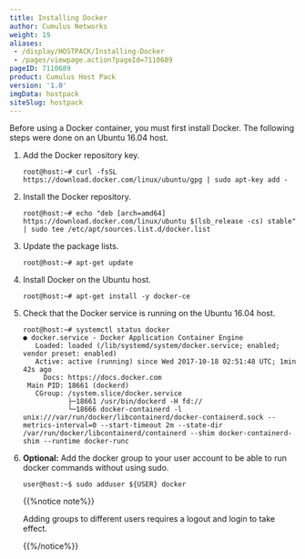```yaml
---
title: Installing Docker
author: Cumulus Networks
weight: 19
aliases:
 - /display/HOSTPACK/Installing-Docker
 - /pages/viewpage.action?pageId=7110689
pageID: 7110689
product: Cumulus Host Pack
version: '1.0'
imgData: hostpack
siteSlug: hostpack
---
```

Before using a Docker container, you must first install Docker. The
following steps were done on an Ubuntu 16.04 host.

1.  Add the Docker repository key.
    
        root@host:~# curl -fsSL https://download.docker.com/linux/ubuntu/gpg | sudo apt-key add -

2.  Install the Docker repository.
    
        root@host:~# echo "deb [arch=amd64] https://download.docker.com/linux/ubuntu $(lsb_release -cs) stable" | sudo tee /etc/apt/sources.list.d/docker.list

3.  Update the package lists.
    
        root@host:~# apt-get update

4.  Install Docker on the Ubuntu host.
    
        root@host:~# apt-get install -y docker-ce

5.  Check that the Docker service is running on the Ubuntu 16.04 host.
    
        root@host:~# systemctl status docker
        ● docker.service - Docker Application Container Engine
           Loaded: loaded (/lib/systemd/system/docker.service; enabled; vendor preset: enabled)
           Active: active (running) since Wed 2017-10-18 02:51:48 UTC; 1min 42s ago
             Docs: https://docs.docker.com
         Main PID: 18661 (dockerd)
           CGroup: /system.slice/docker.service
                   ├─18661 /usr/bin/dockerd -H fd://
                   └─18666 docker-containerd -l unix:///var/run/docker/libcontainerd/docker-containerd.sock --metrics-interval=0 --start-timeout 2m --state-dir /var/run/docker/libcontainerd/containerd --shim docker-containerd-shim --runtime docker-runc

6.  **Optional:** Add the docker group to your user account to be able
    to run docker commands without using sudo.
    
        user@host:~$ sudo adduser ${USER} docker
    
    {{%notice note%}}
    
    Adding groups to different users requires a logout and login to take
    effect.
    
    {{%/notice%}}

<article id="html-search-results" class="ht-content" style="display: none;">

</article>

<footer id="ht-footer">

</footer>
